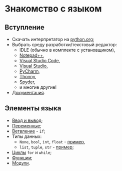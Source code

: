 # Знакомство с языком

## Вступление
- Скачать интерпретатор на [python.org](python.org);
- Выбрать среду разработки/текстовый редактор:
    - IDLE (обычно в комплекте с установщиком),
    - [Notepad++](https://notepad-plus-plus.org/),
    - [Visual Studio Code](https://code.visualstudio.com/),
    - [Visual Studio](https://visualstudio.microsoft.com/ru/),
    - [PyCharm](https://www.jetbrains.com/ru-ru/pycharm/),
    - [Thonny](https://thonny.org/),
    - [Spyder](https://www.spyder-ide.org/),
    - и многие другие!
- [Документация](docs.python.org).

## Элементы языка
- [Ввод и вывод](part1-IO.py);
- [Переменные](part2-vars.py);
- [Ветвление](part3-if.py) - `if`;
- Типы данных:
    - `None`, `bool`, `int`, `float` - [пример](part4_1-types.py),
    - `list`, `tuple`, `str` - [пример](part4_2-types.py);
- [Циклы](part5-loops.py) `for` и `while`;
- [Функции](part6-functions.py);
- [Модули](part7-modules.py).

